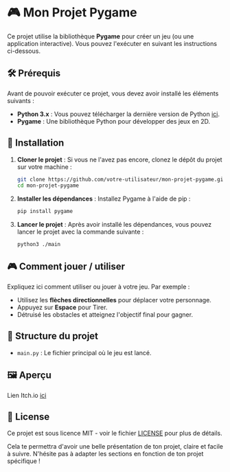 # 🎮 Mon Projet Pygame

Ce projet utilise la bibliothèque **Pygame** pour créer un jeu (ou une application interactive). Vous pouvez l'exécuter en suivant les instructions ci-dessous.

## 🛠️ Prérequis

Avant de pouvoir exécuter ce projet, vous devez avoir installé les éléments suivants :

- **Python 3.x** : Vous pouvez télécharger la dernière version de Python [ici](https://www.python.org/downloads/).
- **Pygame** : Une bibliothèque Python pour développer des jeux en 2D.

## 🚀 Installation

1. **Cloner le projet** :
   Si vous ne l'avez pas encore, clonez le dépôt du projet sur votre machine :

   ```bash
   git clone https://github.com/votre-utilisateur/mon-projet-pygame.git
   cd mon-projet-pygame
   ```

2. **Installer les dépendances** :
   Installez Pygame à l'aide de pip :

   ```bash
   pip install pygame
   ```

3. **Lancer le projet** :
   Après avoir installé les dépendances, vous pouvez lancer le projet avec la commande suivante :

   ```bash
   python3 ./main
   ```

## 🎮 Comment jouer / utiliser

Expliquez ici comment utiliser ou jouer à votre jeu. Par exemple :

- Utilisez les **flèches directionnelles** pour déplacer votre personnage.
- Appuyez sur **Espace** pour Tirer.
- Détruisé les obstacles et atteignez l'objectif final pour gagner.

## 📂 Structure du projet

- `main.py` : Le fichier principal où le jeu est lancé.

## 🖼️ Aperçu

Lien Itch.io [ici](https://capiaux-bastien.itch.io/pioupiougame)

## 📝 License

Ce projet est sous licence MIT - voir le fichier [LICENSE](LICENSE) pour plus de détails.

Cela te permettra d'avoir une belle présentation de ton projet, claire et facile à suivre. N'hésite pas à adapter les sections en fonction de ton projet spécifique !
